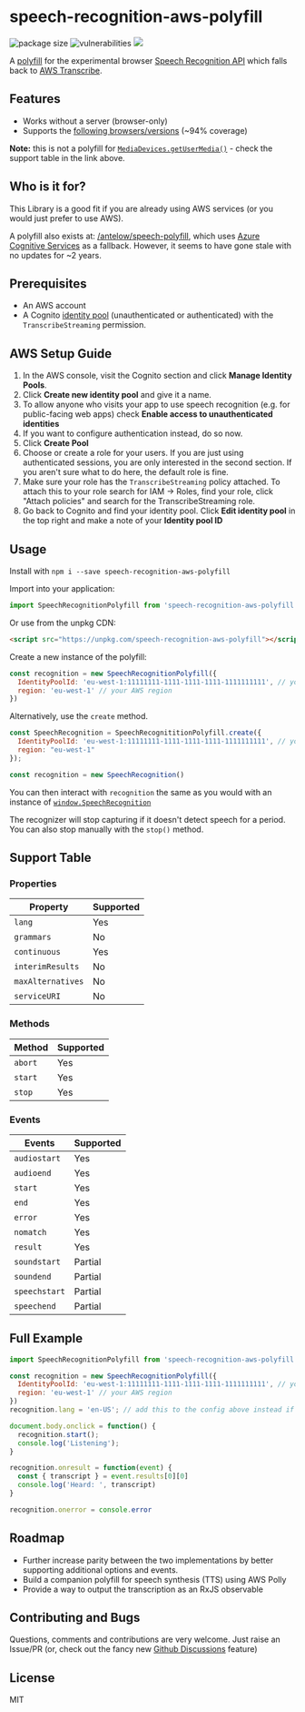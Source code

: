 speech-recognition-aws-polyfill
===

![package size](https://img.shields.io/bundlephobia/min/base-ui)
![vulnerabilities](https://img.shields.io/snyk/vulnerabilities/npm/speech-recognition-aws-polyfill)
![](https://img.shields.io/npm/v/speech-recognition-aws-polyfill)

A [polyfill](https://remysharp.com/2010/10/08/what-is-a-polyfill) for the experimental browser [Speech Recognition API](https://developer.mozilla.org/en-US/docs/Web/API/SpeechRecognition) which falls back to [AWS Transcribe](https://aws.amazon.com/transcribe/).

## Features

* Works without a server (browser-only)
* Supports the [following browsers/versions](https://caniuse.com/stream) (~94% coverage)

**Note:** this is not a polyfill for [`MediaDevices.getUserMedia()`](https://developer.mozilla.org/en-US/docs/Web/API/MediaDevices/getUserMedia) - check the support table in the link above.

## Who is it for?

This Library is a good fit if you are already using AWS services (or you would just prefer to use AWS).

A polyfill also exists at: [/antelow/speech-polyfill](https://github.com/anteloe/speech-polyfill), which uses [Azure Cognitive Services](https://azure.microsoft.com/en-gb/services/cognitive-services/) as a fallback. However, it seems to have gone stale with no updates for ~2 years.


## Prerequisites

* An AWS account
* A Cognito [identity pool](https://docs.aws.amazon.com/cognito/latest/developerguide/identity-pools.html) (unauthenticated or authenticated) with the `TranscribeStreaming` permission.

## AWS Setup Guide

1. In the AWS console, visit the Cognito section and click **Manage Identity Pools**.
1. Click **Create new identity pool** and give it a name.
1. To allow anyone who visits your app to use speech recognition (e.g. for public-facing web apps) check **Enable access to unauthenticated identities**
1. If you want to configure authentication instead, do so now.
1. Click **Create Pool**
1. Choose or create a role for your users. If you are just using authenticated sessions, you are only interested in the second section. If you aren't sure what to do here, the default role is fine.
1. Make sure your role has the `TranscribeStreaming` policy attached. To attach this to your role search for IAM -> Roles, find your role, click "Attach policies" and search for the TranscribeStreaming role.
1. Go back to Cognito and find your identity pool. Click **Edit identity pool** in the top right and make a note of your **Identity pool ID**

## Usage

Install with `npm i --save speech-recognition-aws-polyfill`

Import into your application: 
```javascript
import SpeechRecognitionPolyfill from 'speech-recognition-aws-polyfill'
```

Or use from the unpkg CDN: 
```html
<script src="https://unpkg.com/speech-recognition-aws-polyfill"></script>
```

Create a new instance of the polyfill:

```javascript
const recognition = new SpeechRecognitionPolyfill({
  IdentityPoolId: 'eu-west-1:11111111-1111-1111-1111-1111111111', // your Identity Pool ID
  region: 'eu-west-1' // your AWS region
})
```

Alternatively, use the `create` method.

```javascript
const SpeechRecognition = SpeechRecognititionPolyfill.create({
  IdentityPoolId: 'eu-west-1:11111111-1111-1111-1111-1111111111', // your Identity Pool ID
  region: "eu-west-1"
});

const recognition = new SpeechRecognition()
```

You can then interact with `recognition` the same as you would with an instance of [`window.SpeechRecognition`](https://developer.mozilla.org/en-US/docs/Web/API/SpeechRecognition)

The recognizer will stop capturing if it doesn't detect speech for a period. You can also stop manually with the `stop()` method.

## Support Table

### Properties

| Property          | Supported |
|-------------------|-----------|
| `lang`            |    Yes    |
| `grammars`        |     No    |
| `continuous`      |     Yes    |
| `interimResults`  |     No    |
| `maxAlternatives` |     No    |
| `serviceURI`      |     No    |

### Methods

| Method            | Supported |
|-------------------|-----------|
| `abort`           |    Yes    |
| `start`           |    Yes    |
| `stop`            |    Yes    |

### Events

| Events        | Supported |
|---------------|-----------|
| `audiostart`  |    Yes    |
| `audioend`    |    Yes    |
| `start`       |    Yes    |
| `end`         |    Yes    |
| `error`       |    Yes    |
| `nomatch`     |    Yes    |
| `result`      |    Yes    |
| `soundstart`  |  Partial  |
| `soundend`    |  Partial  |
| `speechstart` |  Partial  |
| `speechend`   |  Partial  |


## Full Example

```javascript
import SpeechRecognitionPolyfill from 'speech-recognition-aws-polyfill'

const recognition = new SpeechRecognitionPolyfill({
  IdentityPoolId: 'eu-west-1:11111111-1111-1111-1111-1111111111', // your Identity Pool ID
  region: 'eu-west-1' // your AWS region
})
recognition.lang = 'en-US'; // add this to the config above instead if you want

document.body.onclick = function() {
  recognition.start();
  console.log('Listening');
}

recognition.onresult = function(event) {
  const { transcript } = event.results[0][0]
  console.log('Heard: ', transcript)
}

recognition.onerror = console.error
```

## Roadmap

* Further increase parity between the two implementations by better supporting additional options and events.
* Build a companion polyfill for speech synthesis (TTS) using AWS Polly
* Provide a way to output the transcription as an RxJS observable

## Contributing and Bugs

Questions, comments and contributions are very welcome. Just raise an Issue/PR (or, check out the fancy new [Github Discussions](https://github.com/ceuk/speech-recognition-aws-polyfill/discussions) feature)

## License

MIT
